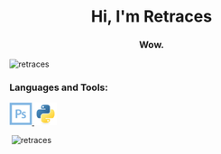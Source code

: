 <h1 align="center">Hi, I'm Retraces</h1>
<h3 align="center">Wow.</h3>

<p align="left"> <img src="https://komarev.com/ghpvc/?username=retraces&label=Profile%20views&color=98fc98&style=flat-square" alt="retraces" /> </p>

<p align="left">
</p>

<h3 align="left">Languages and Tools:</h3>
<p align="left"> <a href="https://www.photoshop.com/en" target="_blank" rel="noreferrer"> <img src="https://raw.githubusercontent.com/devicons/devicon/master/icons/photoshop/photoshop-line.svg" alt="photoshop" width="40" height="40"/> </a> <a href="https://www.python.org" target="_blank" rel="noreferrer"> <img src="https://raw.githubusercontent.com/devicons/devicon/master/icons/python/python-original.svg" alt="python" width="40" height="40"/> </a> </p>

<p>&nbsp;<img align="center" src="https://github-readme-stats.vercel.app/api?username=retraces&show_icons=true&locale=en" alt="retraces" /></p>
